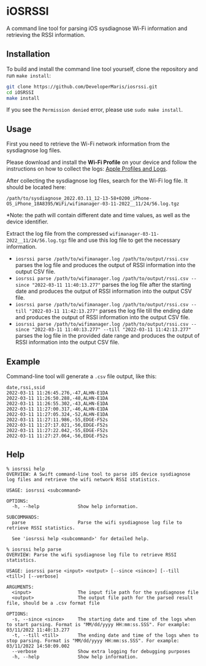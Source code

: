 # iOSRSSI

A command line tool for parsing iOS sysdiagnose Wi-Fi information and retrieving the RSSI information.

## Installation

To build and install the command line tool yourself, clone the repository and run `make install`:

```bash
git clone https://github.com/DeveloperMaris/iosrssi.git
cd iOSRSSI
make install
```

If you see the `Permission denied` error, please use `sudo make install`.

## Usage

First you need to retrieve the Wi-Fi network information from the sysdiagnose log files.

Please download and install the **Wi-Fi Profile** on your device and follow the instructions on how to collect the logs:
[Apple Profiles and Logs](https://developer.apple.com/bug-reporting/profiles-and-logs/?platform=ios).

After collecting the sysdiagnose log files, search for the Wi-Fi log file. It should be located here:
```
/path/to/sysdiagnose_2022.03.11_12-13-58+0200_iPhone-OS_iPhone_18A8395/WiFi/wifimanager-03-11-2022__11/24/56.log.tgz
```

*Note: the path will contain different date and time values, as well as the device identifier.

Extract the log file from the compressed `wifimanager-03-11-2022__11/24/56.log.tgz` file and use this log file to get the necessary information.

* `iosrssi parse /path/to/wifimanager.log /path/to/output/rssi.csv` parses the log file and produces the output of RSSI information into the output CSV file.
* `iosrssi parse /path/to/wifimanager.log /path/to/output/rssi.csv --since "2022-03-11 11:40:13.277"` parses the log file after the starting date and produces the output of RSSI information into the output CSV file.
* `iosrssi parse /path/to/wifimanager.log /path/to/output/rssi.csv --till "2022-03-11 11:42:13.277"` parses the log file till the ending date and produces the output of RSSI information into the output CSV file.
* `iosrssi parse /path/to/wifimanager.log /path/to/output/rssi.csv --since "2022-03-11 11:40:13.277" --till "2022-03-11 11:42:13.277"` parses the log file in the provided date range and produces the output of RSSI information into the output CSV file.

## Example 

Command-line tool will generate a `.csv` file output, like this:

```
date,rssi,ssid
2022-03-11 11:26:45.276,-47,ALHN-E1DA
2022-03-11 11:26:50.288,-48,ALHN-E1DA
2022-03-11 11:26:55.302,-43,ALHN-E1DA
2022-03-11 11:27:00.317,-46,ALHN-E1DA
2022-03-11 11:27:05.324,-52,ALHN-E1DA
2022-03-11 11:27:11.986,-55,EDGE-F52s
2022-03-11 11:27:17.021,-56,EDGE-F52s
2022-03-11 11:27:22.042,-55,EDGE-F52s
2022-03-11 11:27:27.064,-56,EDGE-F52s
```

## Help

```
% iosrssi help
OVERVIEW: A Swift command-line tool to parse iOS device sysdiagnose log files and retrieve the wifi network RSSI statistics.

USAGE: iosrssi <subcommand>

OPTIONS:
  -h, --help              Show help information.

SUBCOMMANDS:
  parse                   Parse the wifi sysdiagnose log file to retrieve RSSI statistics.

  See 'iosrssi help <subcommand>' for detailed help.
```

```
% iosrssi help parse
OVERVIEW: Parse the wifi sysdiagnose log file to retrieve RSSI statistics.

USAGE: iosrssi parse <input> <output> [--since <since>] [--till <till>] [--verbose]

ARGUMENTS:
  <input>                 The input file path for the sysdiagnose file
  <output>                The output file path for the parsed result file, should be a .csv format file

OPTIONS:
  -s, --since <since>     The starting date and time of the logs when to start parsing. Format is "MM/dd/yyyy HH:mm:ss.SSS". For example: 03/11/2022 11:40:13.277
  -t, --till <till>       The ending date and time of the logs when to stop parsing. Format is "MM/dd/yyyy HH:mm:ss.SSS". For example: 03/11/2022 14:50:09.002
  --verbose               Show extra logging for debugging purposes
  -h, --help              Show help information.
```
